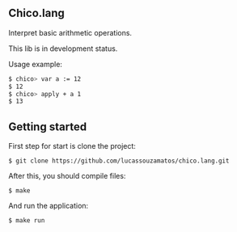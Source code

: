 ## Chico.lang

Interpret basic arithmetic operations.

This lib is in development status.

Usage example:

```bash
$ chico> var a := 12
$ 12
$ chico> apply + a 1
$ 13

```

## Getting started

First step for start is clone the project:

```
$ git clone https://github.com/lucassouzamatos/chico.lang.git
```

After this, you should compile files:

```
$ make
```

And run the application:

```
$ make run
```
